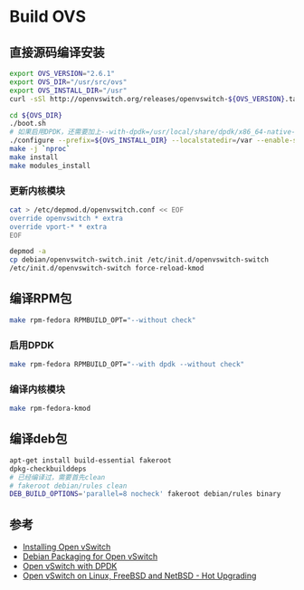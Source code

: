 # Build OVS

## 直接源码编译安装

```sh
export OVS_VERSION="2.6.1"
export OVS_DIR="/usr/src/ovs"
export OVS_INSTALL_DIR="/usr"
curl -sSl http://openvswitch.org/releases/openvswitch-${OVS_VERSION}.tar.gz | tar -xz && mv openvswitch-${OVS_VERSION} ${OVS_DIR}

cd ${OVS_DIR}
./boot.sh
# 如果启用DPDK，还需要加上--with-dpdk=/usr/local/share/dpdk/x86_64-native-linuxapp-gcc
./configure --prefix=${OVS_INSTALL_DIR} --localstatedir=/var --enable-ssl --with-linux=/lib/modules/$(uname -r)/build
make -j `nproc`
make install
make modules_install
```

### 更新内核模块

```sh
cat > /etc/depmod.d/openvswitch.conf << EOF
override openvswitch * extra
override vport-* * extra
EOF

depmod -a
cp debian/openvswitch-switch.init /etc/init.d/openvswitch-switch
/etc/init.d/openvswitch-switch force-reload-kmod
```

## 编译RPM包

```sh
make rpm-fedora RPMBUILD_OPT="--without check"
```

### 启用DPDK

```sh
make rpm-fedora RPMBUILD_OPT="--with dpdk --without check"
```

### 编译内核模块

```sh
make rpm-fedora-kmod
```

## 编译deb包

```sh
apt-get install build-essential fakeroot
dpkg-checkbuilddeps
# 已经编译过，需要首先clean
# fakeroot debian/rules clean
DEB_BUILD_OPTIONS='parallel=8 nocheck' fakeroot debian/rules binary
```

## 参考

- [Installing Open vSwitch](http://docs.openvswitch.org/en/latest/intro/install/)
- [Debian Packaging for Open vSwitch](http://docs.openvswitch.org/en/latest/intro/install/debian/)
- [Open vSwitch with DPDK](http://docs.openvswitch.org/en/latest/intro/install/dpdk/)
- [Open vSwitch on Linux, FreeBSD and NetBSD - Hot Upgrading](http://docs.openvswitch.org/en/latest/intro/install/general/#hot-upgrading)

